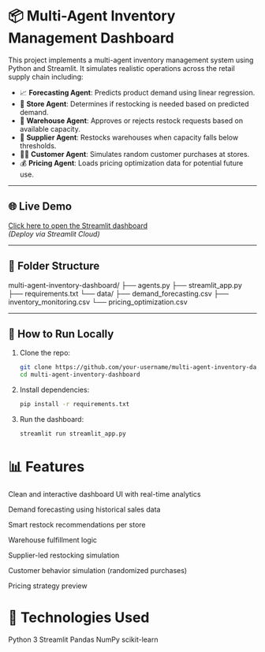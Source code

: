 # 📦 Multi-Agent Inventory Management Dashboard

This project implements a multi-agent inventory management system using Python and Streamlit. It simulates realistic operations across the retail supply chain including:

- 📈 **Forecasting Agent**: Predicts product demand using linear regression.
- 🛒 **Store Agent**: Determines if restocking is needed based on predicted demand.
- 🏬 **Warehouse Agent**: Approves or rejects restock requests based on available capacity.
- 🚛 **Supplier Agent**: Restocks warehouses when capacity falls below thresholds.
- 🧑‍💼 **Customer Agent**: Simulates random customer purchases at stores.
- 💰 **Pricing Agent**: Loads pricing optimization data for potential future use.

---

## 🌐 Live Demo
[Click here to open the Streamlit dashboard](https://your-app-name.streamlit.app/)  
*(Deploy via Streamlit Cloud)*

---

## 📁 Folder Structure

multi-agent-inventory-dashboard/
├── agents.py
├── streamlit_app.py
├── requirements.txt
└── data/
├── demand_forecasting.csv
├── inventory_monitoring.csv
└── pricing_optimization.csv


---

## 🚀 How to Run Locally

1. Clone the repo:
   ```bash
   git clone https://github.com/your-username/multi-agent-inventory-dashboard.git
   cd multi-agent-inventory-dashboard
2. Install dependencies:
   ```bash
   pip install -r requirements.txt

3. Run the dashboard:
   ```bash
   streamlit run streamlit_app.py


# 📊 Features
Clean and interactive dashboard UI with real-time analytics

Demand forecasting using historical sales data

Smart restock recommendations per store

Warehouse fulfillment logic

Supplier-led restocking simulation

Customer behavior simulation (randomized purchases)

Pricing strategy preview

# 📌 Technologies Used
Python 3
Streamlit
Pandas
NumPy
scikit-learn
